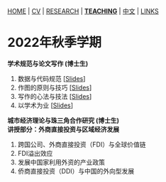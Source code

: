 [HOME](./index.md) | [CV](./assets/CV_FanghaoChen_220927.pdf) | [RESEARCH](./research.md) | [**TEACHING**](./teaching.md) | [中文](./chinesepage.md) | [LINKS](./links.md)

# 2022年秋季学期

**学术规范与论文写作 (博士生)** <br/>
1. 数据与代码规范   [[Slides](./assets/Lec1_CodeData_220911.pdf)] <br/>
2. 作图的原则与技巧 [[Slides](./assets/Lec2_Figure_220911.pdf)] <br/>
3. 写作的心法与技法 [[Slides](./assets/Lec3_Writing_220921.pdf)]<br/>
4. 以学术为业       [[Slides](./assets/Lec4_Academic_220921.pdf)] <br/>

**城市经济理论与珠三角合作研究 (博士生)** <br/>
**讲授部分：外商直接投资与区域经济发展**
1. 跨国公司、外商直接投资（FDI）与全球价值链 <br/>
2. FDI溢出效应 <br/>
3. 发展中国家利用外资的产业政策 <br/>
4. 侨商直接投资（DDI）与中国的外向型发展 <br/>
